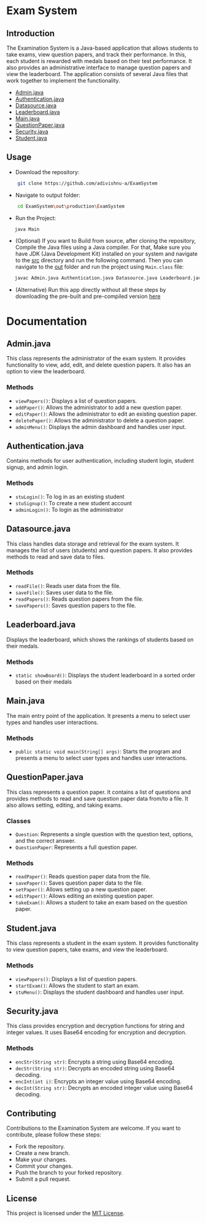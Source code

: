 # Exam System

## Introduction

The Examination System is a Java-based application that allows students to take exams, view question papers, and track their performance. In this, each student is rewarded with medals based on their test performance. It also provides an administrative interface to manage question papers and view the leaderboard. The application consists of several Java files that work together to implement the functionality. 

- [Admin.java](#adminjava)
- [Authentication.java](#authenticationjava)
- [Datasource.java](#datasourcejava)
- [Leaderboard.java](#leaderboardjava)
- [Main.java](#mainjava)
- [QuestionPaper.java](#questionpaperjava)
- [Security.java](#securityjava)
- [Student.java](#studentjava)

## Usage

- Download the repository:

```bash
    git clone https://github.com/adivishnu-a/ExamSystem
```

- Navigate to output folder:

```bash
    cd ExamSystem\out\production\ExamSystem
```

- Run the Project:

```bash
   java Main
```

- (Optional) If you want to Build from source, after cloning the repository, Compile the Java files using a Java compiler. For that, Make sure you have JDK (Java Development Kit) installed on your system and navigate to the [src](https://github.com/adivishnu-a/ExamSystem/tree/main/src) directory and run the following command. Then you can navigate to the [out](https://github.com/adivishnu-a/ExamSystem/tree/main/out/production/ExamSystem) folder and run the project using ```Main.class``` file:

```bash
   javac Admin.java Authentication.java Datasource.java Leaderboard.java Main.java QuestionPaper.java Security.java Student.java
```

- (Alternative) Run this app directly without all these steps by downloading the pre-built and pre-compiled version [here](https://github.com/adivishnu-a/ExamSystem/releases/tag/0.1.0)

# Documentation

## Admin.java

This class represents the administrator of the exam system. It provides functionality to view, add, edit, and delete question papers. It also has an option to view the leaderboard.

### Methods

- `viewPapers()`: Displays a list of question papers.
- `addPaper()`: Allows the administrator to add a new question paper.
- `editPaper()`: Allows the administrator to edit an existing question paper.
- `deletePaper()`: Allows the administrator to delete a question paper.
- `adminMenu()`: Displays the admin dashboard and handles user input.

## Authentication.java

Contains methods for user authentication, including student login, student signup, and admin login.

### Methods

- `stuLogin()`: To log in as an existing student
- `stuSignup()`: To create a new student account
- `adminLogin()`: To login as the administrator

## Datasource.java

This class handles data storage and retrieval for the exam system. It manages the list of users (students) and question papers. It also provides methods to read and save data to files.

### Methods

- `readFile()`: Reads user data from the file.
- `saveFile()`: Saves user data to the file.
- `readPapers()`: Reads question papers from the file.
- `savePapers()`: Saves question papers to the file.

## Leaderboard.java

Displays the leaderboard, which shows the rankings of students based on their medals.

### Methods

- `static showBoard()`: Displays the student leaderboard in a sorted order based on their medals

## Main.java

The main entry point of the application. It presents a menu to select user types and handles user interactions.

### Methods

- `public static void main(String[] args)`: Starts the program and presents a menu to select user types and handles user interactions.

## QuestionPaper.java

This class represents a question paper. It contains a list of questions and provides methods to read and save question paper data from/to a file. It also allows setting, editing, and taking exams.

### Classes

- `Question`: Represents a single question with the question text, options, and the correct answer.
- `QuestionPaper`: Represents a full question paper.

### Methods

- `readPaper()`: Reads question paper data from the file.
- `savePaper()`: Saves question paper data to the file.
- `setPaper()`: Allows setting up a new question paper.
- `editPaper()`: Allows editing an existing question paper.
- `takeExam()`: Allows a student to take an exam based on the question paper.

## Student.java

This class represents a student in the exam system. It provides functionality to view question papers, take exams, and view the leaderboard.

### Methods

- `viewPapers()`: Displays a list of question papers.
- `startExam()`: Allows the student to start an exam.
- `stuMenu()`: Displays the student dashboard and handles user input.

## Security.java

This class provides encryption and decryption functions for string and integer values. It uses Base64 encoding for encryption and decryption.

### Methods

- `encStr(String str)`: Encrypts a string using Base64 encoding.
- `decStr(String str)`: Decrypts an encoded string using Base64 decoding.
- `encInt(int i)`: Encrypts an integer value using Base64 encoding.
- `decInt(String str)`: Decrypts an encoded integer value using Base64 decoding.

## Contributing

Contributions to the Examination System are welcome. If you want to contribute, please follow these steps:

- Fork the repository.
- Create a new branch.
- Make your changes.
- Commit your changes.
- Push the branch to your forked repository.
- Submit a pull request.

## License

This project is licensed under the [MIT License](LICENSE).
